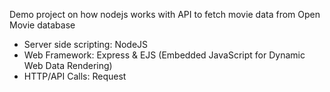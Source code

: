 Demo project on how nodejs works with API to fetch movie data from Open Movie database

- Server side scripting: NodeJS
- Web Framework: Express & EJS (Embedded JavaScript for Dynamic Web Data Rendering)
- HTTP/API Calls: Request
